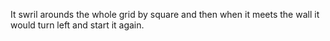 It swril arounds the whole grid by square and then when it meets the wall it would turn left and start it again.